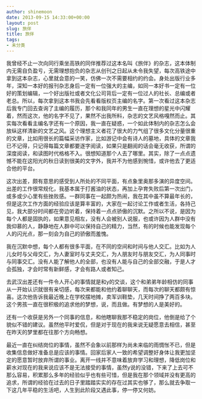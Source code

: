 ```yaml
---
author: shinemoon
date: 2013-09-15 14:33:00+00:00
layout: post
slug: 旅伴
title: 旅伴
tags:
- 未分类
---
```


我曾经不止一次向同行乘坐高铁的同伴推荐过这本名叫《旅伴》的杂志，这本体制内无需自负盈亏，无需理想抱负的杂志从创刊之日起从未令我失望，每次高铁途中拿到这本杂志，心里就会意的一笑，仿佛一次不需要相约的约会。身处出版行业多年，深知一本好的报刊杂志身后一定有一位强大的主编，如同一本好书一定有一位好的策划编辑，一个好出版社或者文化公司背后一定有一位过人的社长、总编或者老总。所以，每次拿到这本书我会先看看版权页主编的名字。第一次看过这本杂志后我专门回去查询了主编的履历，那个和我同年的男生一直在理想的星光中闪耀着，然而这次，他的名字不见了，果然不出我所料，杂志的文艺风格嘎然而止。其实每次看看主编名字还有一个原因，我一直在疑惑，一个如此体制内的杂志怎么会放纵这样清新的文艺之风。这个理想主义者花了很大的力气组了很多文化分量很重的文章，比如用很长的篇幅采访作家，比如游记中会有诗人的墓地，具体的文章我已不记得，只记得每篇文章都要逐字阅读，如果只是翻阅的话会毫无收获，所谓的深度阅读，和读图时代格格不入。很想知道那个人去了哪里。其实，除了一点点遗憾不能在这阳光的秋日读到很美的文字外，我并不为他感到惋惜，或许他去了更适合他的平台。  
  
这次出差，颇有意思的感受到人所处的不同平面，有点象里奥那多演的异度空间。出差的工作很常规化，我基本属于打酱油的状态，再加上孕育失败后第一次出门，或多或少心里有些挫败感。一群同事在一起颇为热闹，我在其中虽不算最年长的，但是这次工作方面的经验应该是算丰富的，大家在一起讨论工作或者生活，各持己见，我大部分时间都在旁边听着，保持着一点点骄傲的沉默。之所以不说，是因为每个人都是固执的，如果意见相左，没有人会被别人说服，也或许因为人群中没有我仰慕的人，静静地在人群中可以保持自己的精力，当然，有的时候也能发现每个人的闪光点，那一刻会为自己的骄傲而羞愧。  
  
我在沉默中想，每个人都有很多平面，在不同的空间和时间与他人交汇。比如为人儿女时与父母交汇，为人妻室时与丈夫交汇，为人朋友时与朋友交汇，为人同事时与同事交汇。没有人能了解他人的全部，也没有人能与自己的全部交融，于是人才会孤独，才会时常有新鲜感，才会有路人或者知己。  
  
去武汉出差还有一件令人开心的事情就是和y的交谈，这个和弟弟年龄相仿的同事从一开始认识就很有亲切感，每次来都能和他约着聊聊天，而每次的聊天都颇有惊喜。这次他告诉我最近晚上在学校摆地摊，卖军训鞋垫，几天时间挣了两百多块。这个男孩一直在很积极的追求他的梦想，说，而且做。有梦想的人是美好的。  
  
还有一个收获是另外一个同事的信息，和他瞎聊我那不稳定的岗位，他倒是给了个貌似不错的建议。虽然他平时爱侃，但是对于现在的我来说无疑愿意去相信，甚至在昨天的梦里都在往那个方向畅想。  
  
最近一直在纠结岗位的事情，虽然不会象以前那样为尚未来临的雨惆怅不已，但是收集信息做好准备总是应该的事情。回家后家人一致的希望调整好身体让我更加坚定的愿意暂时放弃所谓的事业。离开一线并不意味着放弃学习和理想，降低岗位和薪水对现在的我来说应该不是无法接受的事情，虽然y说的没错，下来了上去可不那么容易，积累那么多年的经验似乎也有些可惜，但是我在那个领域并没有更高的追求，所谓的经验在过去的日子里踏踏实实的存在过其实也够了，那么就去争取一下这几年平稳的生活吧，人生到此阶段又遇此事，停一停又何妨。
